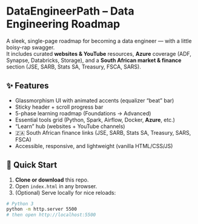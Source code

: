 # DataEngineerPath – Data Engineering Roadmap

A sleek, single-page roadmap for becoming a data engineer — with a little boisy-rap swagger.  
It includes curated **websites & YouTube** resources, **Azure** coverage (ADF, Synapse, Databricks, Storage), and a **South African market & finance** section (JSE, SARB, Stats SA, Treasury, FSCA, SARS).

## ✨ Features

- Glassmorphism UI with animated accents (equalizer “beat” bar)
- Sticky header + scroll progress bar
- 5-phase learning roadmap (Foundations → Advanced)
- Essential tools grid (Python, Spark, Airflow, Docker, **Azure**, etc.)
- “Learn” hub (websites + YouTube channels)
- 🇿🇦 South African finance links (JSE, SARB, Stats SA, Treasury, SARS, FSCA)
- Accessible, responsive, and lightweight (vanilla HTML/CSS/JS)

## 🚀 Quick Start

1. **Clone or download** this repo.
2. Open `index.html` in any browser.
3. (Optional) Serve locally for nice reloads:

```bash
# Python 3
python -m http.server 5500
# then open http://localhost:5500
